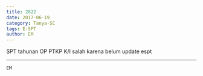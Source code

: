 ```yaml
---
title: 2822
date: 2017-06-19
category: Tanya-SC
tags: E-SPT
author: EM
---
```


SPT tahunan OP PTKP K/I salah karena belum update espt

---



`EM`
